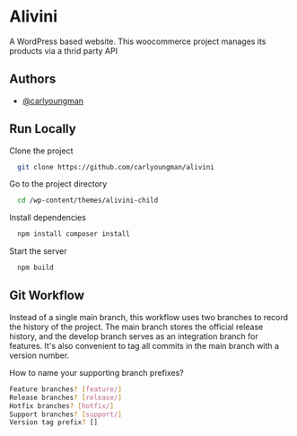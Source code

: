 
# Alivini

A WordPress based website. This woocommerce project manages its products via a thrid party API


## Authors

- [@carlyoungman](https://www.github.com/carlyoungman)


## Run Locally

Clone the project

```bash
  git clone https://github.com/carlyoungman/alivini
```

Go to the project directory

```bash
  cd /wp-content/themes/alivini-child
```

Install dependencies

```bash
  npm install composer install
```

Start the server

```bash
  npm build 
```


## Git Workflow

Instead of a single main branch, this workflow uses two branches to record the history of the project. The main branch stores the official release history, and the develop branch serves as an integration branch for features. It's also convenient to tag all commits in the main branch with a version number.

How to name your supporting branch prefixes?
```bash
Feature branches? [feature/]
Release branches? [release/]
Hotfix branches? [hotfix/]
Support branches? [support/]
Version tag prefix? []
```
